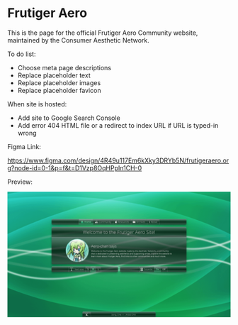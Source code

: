 # Frutiger Aero

This is the page for the official Frutiger Aero Community website, maintained by the Consumer Aesthetic Network.

To do list:
- Choose meta page descriptions
- Replace placeholder text
- Replace placeholder images
- Replace placeholder favicon

When site is hosted:
- Add site to Google Search Console
- Add error 404 HTML file or a redirect to index URL if URL is typed-in wrong

Figma Link:

https://www.figma.com/design/4R49u117Em6kXky3DRYb5N/frutigeraero.org?node-id=0-1&p=f&t=D1Vzp8OqHPpIn1CH-0

Preview:

<img src="thumbnail.png" alt="Thumbnail">
